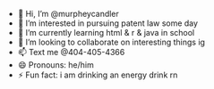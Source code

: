- 👋 Hi, I’m @murpheycandler
- 👀 I’m interested in pursuing patent law some day
- 🌱 I’m currently learning html & r & java in school
- 💞️ I’m looking to collaborate on interesting things ig  
- 📫 Text me @404-405-4366
- 😄 Pronouns: he/him
- ⚡ Fun fact: i am drinking an energy drink rn

<!---
murpheycandler/murpheycandler is a ✨ special ✨ repository because its `README.md` (this file) appears on your GitHub profile.
You can click the Preview link to take a look at your changes.
--->
